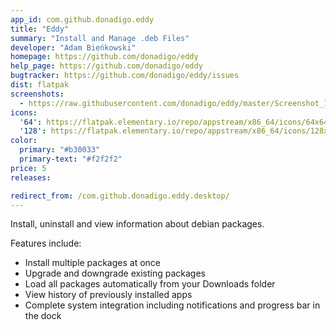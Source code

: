 ```yaml
---
app_id: com.github.donadigo.eddy
title: "Eddy"
summary: "Install and Manage .deb Files"
developer: "Adam Bieńkowski"
homepage: https://github.com/donadigo/eddy
help_page: https://github.com/donadigo/eddy
bugtracker: https://github.com/donadigo/eddy/issues
dist: flatpak
screenshots:
  - https://raw.githubusercontent.com/donadigo/eddy/master/Screenshot_1.png
icons:
  '64': https://flatpak.elementary.io/repo/appstream/x86_64/icons/64x64/com.github.donadigo.eddy.png
  '128': https://flatpak.elementary.io/repo/appstream/x86_64/icons/128x128/com.github.donadigo.eddy.png
color:
  primary: "#b30033"
  primary-text: "#f2f2f2"
price: 5
releases:

redirect_from: /com.github.donadigo.eddy.desktop/
---
```


<p>Install, uninstall and view information about debian packages.</p>
<p>Features include:</p>
<ul>
<li>Install multiple packages at once</li>
<li>Upgrade and downgrade existing packages</li>
<li>Load all packages automatically from your Downloads folder</li>
<li>View history of previously installed apps</li>
<li>Complete system integration including notifications and progress bar in the dock</li>
</ul>